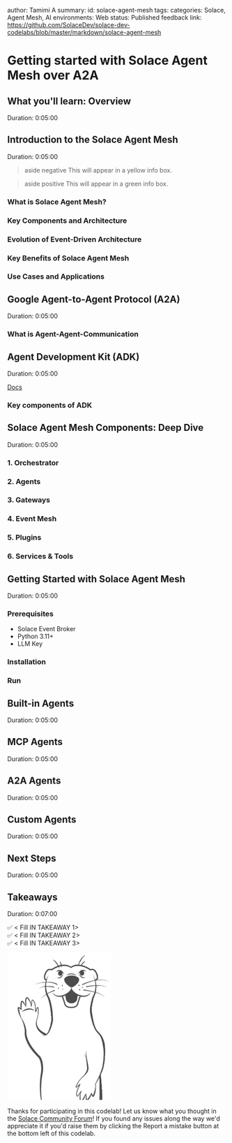 author: Tamimi A
summary:
id: solace-agent-mesh
tags: 
categories: Solace, Agent Mesh, AI
environments: Web
status: Published
feedback link: https://github.com/SolaceDev/solace-dev-codelabs/blob/master/markdown/solace-agent-mesh

# Getting started with Solace Agent Mesh over A2A

## What you'll learn: Overview

Duration: 0:05:00

## Introduction to the Solace Agent Mesh
Duration: 0:05:00


> aside negative
> This will appear in a yellow info box.


> aside positive
> This will appear in a green info box.

### What is Solace Agent Mesh?

### Key Components and Architecture

### Evolution of Event-Driven Architecture

### Key Benefits of Solace Agent Mesh

### Use Cases and Applications

## Google Agent-to-Agent Protocol (A2A)
Duration: 0:05:00

### What is Agent-Agent-Communication

## Agent Development Kit (ADK)
Duration: 0:05:00

[Docs](https://google.github.io/adk-docs/#what-is-agent-development-kit)

### Key components of ADK

## Solace Agent Mesh Components: Deep Dive
Duration: 0:05:00

### 1. Orchestrator

### 2. Agents

### 3. Gateways

### 4. Event Mesh

### 5. Plugins

### 6. Services & Tools

## Getting Started with Solace Agent Mesh
Duration: 0:05:00

### Prerequisites 

- Solace Event Broker
- Python 3.11+
- LLM Key

### Installation 

### Run

## Built-in Agents
Duration: 0:05:00

## MCP Agents
Duration: 0:05:00

## A2A Agents
Duration: 0:05:00

## Custom Agents
Duration: 0:05:00

## Next Steps
Duration: 0:05:00

## Takeaways

Duration: 0:07:00

✅ < Fill IN TAKEAWAY 1>   
✅ < Fill IN TAKEAWAY 2>   
✅ < Fill IN TAKEAWAY 3>   

![Soly Image Caption](img/soly.gif)

Thanks for participating in this codelab! Let us know what you thought in the [Solace Community Forum](https://solace.community/)! If you found any issues along the way we'd appreciate it if you'd raise them by clicking the Report a mistake button at the bottom left of this codelab.


